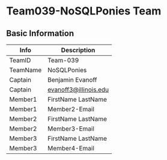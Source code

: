 # Team039-NoSQLPonies Team

## Basic Information

|   Info      |        Description     |
| ----------- | ---------------------- |
| TeamID      |         Team-039       |
| TeamName    |        NoSQLPonies     |
| Captain     |   Benjamin Evanoff     |
| Captain     |  evanoff3@illinois.edu |
| Member1     |   FirstName LastName   |
| Member1     |      Member2-Email     |
| Member2     |   FirstName LastName   |
| Member2     |      Member3-Email     |
| Member3     |   FirstName LastName   |
| Member3     |      Member4-Email     |
